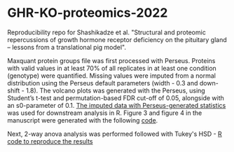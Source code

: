# GHR-KO-proteomics-2022

Reproducibility repo for Shashikadze et al. "Structural and proteomic repercussions of growth hormone receptor deficiency on the pituitary gland – lessons from a translational pig model". 

Maxquant protein groups file was first processed with Perseus. Proteins with valid values in at least 70% of all replicates in at least one condition (genotype) were quantified. Missing values were imputed from a normal distribution using the Perseus default parameters (width - 0.3 and down-shift - 1.8). The volcano plots was generated with the Perseus, using Student’s t-test and permutation-based FDR cut-off of 0.05, alongside with an s0-parameter of 0.1. [The imputed data with Perseus-generated statistics](https://github.com/ShashikadzeB/GHR-KO-proteomics-2022/blob/main/input%20files/perseus_output.txt) was used for downstream analysis in R. Figure 3 and figure 4 in the manuscript were generated with the following [code](https://github.com/ShashikadzeB/GHR-KO-proteomics-2022/blob/main/figure3_figure4.md).

Next, 2-way anova analysis was performed followed with Tukey's HSD - [R code to reproduce the results](https://github.com/ShashikadzeB/GHR-KO-proteomics-2022/blob/main/ANOVA%20analysis/ANOVA_THSD.md)


